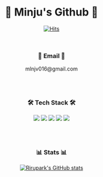 <div align=center> <h1> 🐥 Minju's Github 🐥 </h1> </div>

<div align="center">

[![Hits](https://hits.seeyoufarm.com/api/count/incr/badge.svg?url=https%3A%2F%2Fgithub.com%2Frirupark&count_bg=%23000000&title_bg=%23000000&icon=github.svg&icon_color=%23FFFFFF&title=hits&edge_flat=false)](https://github.com/rirupark)

</div>

</br>

<div align="center"> <h3> 📮 Email 📮 </h3> </div>

<div align="center"> 
  mlnjv016@gmail.com
</div>

</br></br>

<div align="center"> <h3> 🛠 Tech Stack 🛠  </h3> </div>

<div align="center"> 
  <img src="https://img.shields.io/badge/swift-F54A2A?style=for-the-badge&logo=swift&logoColor=white"> 
  <img src="https://img.shields.io/badge/JAVA-007396?style=for-the-badge&logo=java&logoColor=white">
  <img src="https://img.shields.io/badge/Firebase-FFCA28?style=for-the-badge&logo=firebase&logoColor=black">
  <img src="https://img.shields.io/badge/Android Studio-3DDC84?style=for-the-badge&logo=androidstudio&logoColor=white">
  <img src="https://img.shields.io/badge/Xcode-147EFB?style=for-the-badge&logo=xcode&logoColor=white">
  
 
  
</div>



</br></br>

<div align="center"> <h3> 📊 Stats 📊 </h3> </div>

<div align="center">
  
[![Rirupark's GitHub stats](https://github-readme-stats.vercel.app/api?username=rirupark&show_icons=true&disable_animations=true&theme=cobalt)](https://github.com/rirupark)  
  
</div>

<!--
**rirupark/rirupark** is a ✨ _special_ ✨ repository because its `README.md` (this file) appears on your GitHub profile.

Here are some ideas to get you started:

- 🔭 I’m currently working on ...
- 🌱 I’m currently learning ...
- 👯 I’m looking to collaborate on ...
- 🤔 I’m looking for help with ...
- 💬 Ask me about ...
- 📫 How to reach me: ...
- 😄 Pronouns: ...
- ⚡ Fun fact: ...
-->
